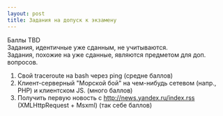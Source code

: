 ```yaml
---
layout: post
title: Задания на допуск к экзамену
---
```


Баллы TBD  
Задания, идентичные уже сданным, не учитываются.  
Задания, похожие на уже сданные, являются предметом для доп. вопросов.  

1. Свой traceroute на bash через ping (средне баллов)    
2. Клиент-серверный "Морской бой" на чем-нибудь сетевом (напр., PHP) и клиентском JS. (много баллов)  
3. Получить первую новость с http://news.yandex.ru/index.rss (XMLHttpRequest + Msxml) (так себе баллов)  
